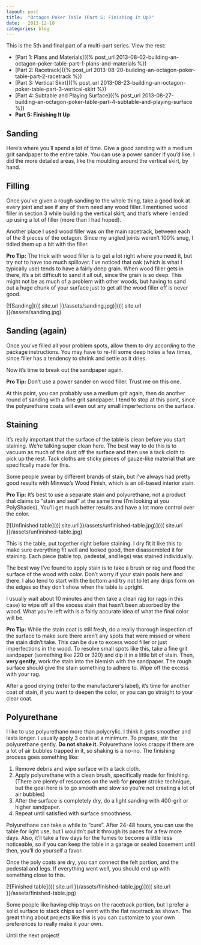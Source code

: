 ```yaml
---
layout: post
title:  "Octagon Poker Table (Part 5: Finishing It Up)"
date:   2013-12-10
categories: blog
---
```


This is the 5th and final part of a multi-part series. View the rest:

* [Part 1: Plans and Materials]({% post_url 2013-08-02-building-an-octagon-poker-table-part-1-plans-and-materials %})
* [Part 2: Racetrack]({% post_url 2013-08-20-building-an-octagon-poker-table-part-2-racetrack %})
* [Part 3: Vertical Skirt]({% post_url 2013-08-23-building-an-octagon-poker-table-part-3-vertical-skirt %})
* [Part 4: Subtable and Playing Surface]({% post_url 2013-08-27-building-an-octagon-poker-table-part-4-subtable-and-playing-surface %})
* **Part 5: Finishing It Up**


## Sanding

Here’s where you’ll spend a lot of time. Give a good sanding with a medium grit sandpaper to the entire table. You can use a power sander if you’d like. I did the more detailed areas, like the moulding around the vertical skirt, by hand.

## Filling

Once you’ve given a rough sanding to the whole thing, take a good look at every joint and see if any of them need any wood filler. I mentioned wood filler in section 3 while building the vertical skirt, and that’s where I ended up using a lot of filler (more than I had hoped).

Another place I used wood filler was on the main racetrack, between each of the 8 pieces of the octagon. Since my angled joints weren’t 100% snug, I tidied them up a bit with the filler.

**Pro Tip:** The trick with wood filler is to get a lot right where you need it, but try not to have too much spillover. I’ve noticed that oak (which is what I typically use) tends to have a fairly deep grain. When wood filler gets in there, it’s a bit difficult to sand it all out, since the grain is so deep. This might not be as much of a problem with other woods, but having to sand out a huge chunk of your surface just to get all the wood filler off is never good.

[![Sanding]({{ site.url }}/assets/sanding.jpg)]({{ site.url }}/assets/sanding.jpg)

## Sanding (again)

Once you’ve filled all your problem spots, allow them to dry according to the package instructions. You may have to re-fill some deep holes a few times, since filler has a tendency to shrink and settle as it dries.

Now it’s time to break out the sandpaper again.

**Pro Tip:** Don’t use a power sander on wood filler. Trust me on this one.

At this point, you can probably use a medium grit again, then do another round of sanding with a fine grit sandpaper. I tend to stop at this point, since the polyurethane coats will even out any small imperfections on the surface.

## Staining

It’s really important that the surface of the table is clean before you start staining. We’re talking super clean here. The best way to do this is to vacuum as much of the dust off the surface and then use a tack cloth to pick up the rest. Tack cloths are sticky pieces of gauze-like material that are specifically made for this.

Some people swear by different brands of stain, but I’ve always had pretty good results with Minwax’s Wood Finish, which is an oil-based interior stain.

**Pro Tip:** It’s best to use a separate stain and polyurethane, not a product that claims to “stain and seal” at the same time (I’m looking at you PolyShades). You’ll get much better results and have a lot more control over the color.

[![Unfinished table]({{ site.url }}/assets/unfinished-table.jpg)]({{ site.url }}/assets/unfinished-table.jpg)

This is the table, put together right before staining. I dry fit it like this to make sure everything fit well and looked good, then disassembled it for staining. Each piece (table top, pedestal, and legs) was stained individually.

The best way I’ve found to apply stain is to take a brush or rag and flood the surface of the wood with color. Don’t worry if your stain pools here and there. I also tend to start with the bottom and try not to let any drips form on the edges so they don’t show when the table is upright.

I usually wait about 10 minutes and then take a clean rag (or rags in this case) to wipe off all the excess stain that hasn’t been absorbed by the wood. What you’re left with is a fairly accurate idea of what the final color will be.

**Pro Tip:** While the stain coat is still fresh, do a really thorough inspection of the surface to make sure there aren’t any spots that were missed or where the stain didn’t take. This can be due to excess wood filler or just imperfections in the wood. To resolve small spots like this, take a fine grit sandpaper (something like 220 or 320) and dip it in a little bit of stain. Then, **very gently**, work the stain into the blemish with the sandpaper. The rough surface should give the stain something to adhere to. Wipe off the excess with your rag.

After a good drying (refer to the manufacturer’s label), it’s time for another coat of stain, if you want to deepen the color, or you can go straight to your clear coat.

## Polyurethane

I like to use polyurethane more than polycrylic. I think it gets smoother and lasts longer. I usually apply 3 coats at a minimum. To prepare, stir the polyurethane gently. **Do not shake it.** Polyurethane looks crappy if there are a lot of air bubbles trapped in it, so shaking is a no-no. The finishing process goes something like:

1.  Remove debris and wipe surface with a tack cloth.
2.  Apply polyurethane with a clean brush, specifically made for finishing. (There are plenty of resources on the web for **proper** stroke technique, but the goal here is to go smooth and slow so you’re not creating a lot of air bubbles)
3.  After the surface is completely dry, do a light sanding with 400-grit or higher sandpaper.
4.  Repeat until satisfied with surface smoothness.

Polyurethane can take a while to “cure”. After 24-48 hours, you can use the table for light use, but I wouldn’t put it through its paces for a few more days. Also, it’ll take a few days for the fumes to become a little less noticeable, so if you can keep the table in a garage or sealed basement until then, you’ll do yourself a favor.

Once the poly coats are dry, you can connect the felt portion, and the pedestal and legs. If everything went well, you should end up with something close to this.

[![Finished table]({{ site.url }}/assets/finished-table.jpg)]({{ site.url }}/assets/finished-table.jpg)

Some people like having chip trays on the racetrack portion, but I prefer a solid surface to stack chips so I went with the flat racetrack as shown. The great thing about projects like this is you can customize to your own preferences to really make it your own.

Until the next project!
